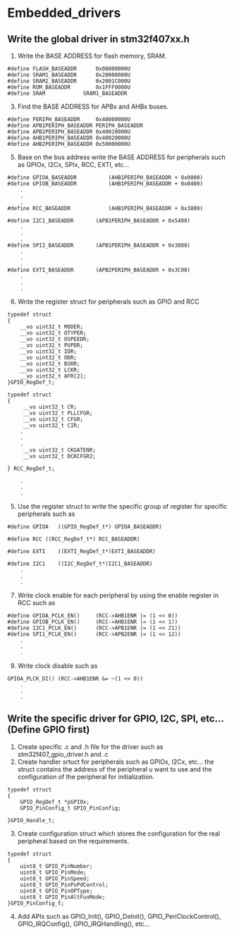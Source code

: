 # Embedded_drivers
## Write the global driver in stm32f407xx.h

1. Write the BASE ADDRESS for flash memory, SRAM.

```
#define FLASH_BASEADDR		0x08000000U
#define SRAM1_BASEADDR		0x20000000U 	
#define SRAM2_BASEADDR		0x2001C000U	
#define ROM_BASEADDR		0x1FFF0000U
#define SRAM 			SRAM1_BASEADDR
```

3. Find the BASE ADDRESS for APBx and AHBx buses.

```
#define PERIPH_BASEADDR 	0x40000000U
#define APB1PERIPH_BASEADDR	PERIPH_BASEADDR
#define APB2PERIPH_BASEADDR	0x40010000U
#define AHB1PERIPH_BASEADDR	0x40020000U
#define AHB2PERIPH_BASEADDR	0x50000000U
```

5. Base on the bus address write the BASE ADDRESS for peripherals such as GPIOx, I2Cx, SPIx, RCC, EXTI, etc...

```
#define GPIOA_BASEADDR          (AHB1PERIPH_BASEADDR + 0x0000)
#define GPIOB_BASEADDR          (AHB1PERIPH_BASEADDR + 0x0400)
	.
	.
	.
#define RCC_BASEADDR            (AHB1PERIPH_BASEADDR + 0x3800)

#define I2C1_BASEADDR		(APB1PERIPH_BASEADDR + 0x5400)
	.
	.
	.
#define SPI2_BASEADDR		(APB1PERIPH_BASEADDR + 0x3800)
	.
	.
	.
#define EXTI_BASEADDR		(APB2PERIPH_BASEADDR + 0x3C00)
	.
	.
	.
```

6. Write the register struct for peripherals such as GPIO and RCC
	
```
typedef struct
{
	__vo uint32_t MODER;
	__vo uint32_t OTYPER;                       
	__vo uint32_t OSPEEDR;
	__vo uint32_t PUPDR;
	__vo uint32_t IDR;
	__vo uint32_t ODR;
	__vo uint32_t BSRR;
	__vo uint32_t LCKR;
	__vo uint32_t AFR[2];
}GPIO_RegDef_t;

typedef struct
{
 	 __vo uint32_t CR;
 	 __vo uint32_t PLLCFGR;
 	 __vo uint32_t CFGR;
 	 __vo uint32_t CIR;
	.
	.
	.
 	 __vo uint32_t CKGATENR;
	 __vo uint32_t DCKCFGR2;

} RCC_RegDef_t;
	
	.
	.
	.
```
	
5. Use the register struct to write the specific group of register for specific peripherals such as 

```
#define GPIOA	((GPIO_RegDef_t*) GPIOA_BASEADDR)

#define RCC	((RCC_RegDef_t*) RCC_BASEADDR)

#define EXTI	((EXTI_RegDef_t*)EXTI_BASEADDR)

#define I2C1  	((I2C_RegDef_t*)I2C1_BASEADDR)
	.
	.
	.
```

7. Write clock enable for each peripheral by using the enable register in RCC such as 

```
#define GPIOA_PCLK_EN()    	(RCC->AHB1ENR |= (1 << 0))
#define GPIOB_PCLK_EN()		(RCC->AHB1ENR |= (1 << 1))
#define I2C1_PCLK_EN() 		(RCC->APB1ENR |= (1 << 21))
#define SPI1_PCLK_EN() 		(RCC->APB2ENR |= (1 << 12))
	.
	.
	.
```

9. Write clock disable such as 

```
GPIOA_PLCK_DI()	(RCC->AHB1ENR &= ~(1 << 0))
	.
	.
	.
```

## Write the specific driver for GPIO, I2C, SPI, etc...(Define GPIO first)
1. Create specific .c and .h file for the driver such as stm32f407_gpio_driver.h and .c
2. Create handler srtuct for peripherals such as GPIOx, I2Cx, etc... the struct contains the address of the peripheral u want to use and the configuration of the peripheral for initialization. 

```
typedef struct
{
	GPIO_RegDef_t *pGPIOx;
	GPIO_PinConfig_t GPIO_PinConfig;

}GPIO_Handle_t;
```

3. Create configuration struct which stores the configuration for the real peripheral based on the requirements.

```
typedef struct
{
	uint8_t GPIO_PinNumber;
	uint8_t GPIO_PinMode;
	uint8_t GPIO_PinSpeed;
	uint8_t GPIO_PinPuPdControl;
	uint8_t GPIO_PinOPType;
	uint8_t GPIO_PinAltFunMode;
}GPIO_PinConfig_t;
```

4. Add APIs such as GPIO_Init(), GPIO_DeInit(), GPIO_PeriClockControl(), GPIO_IRQConfig(), GPIO_IRQHandling(), etc...
